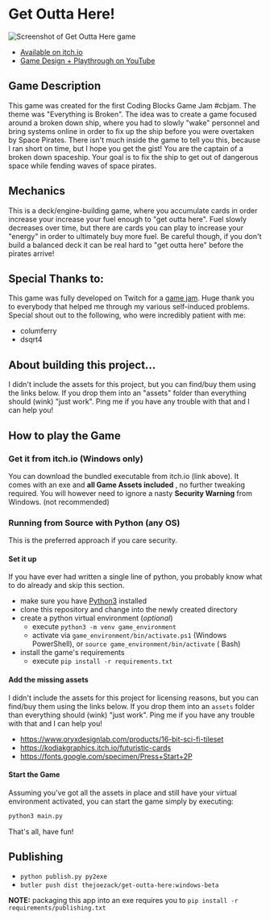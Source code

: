 # Get Outta Here!

![Screenshot of Get Outta Here game](https://raw.githubusercontent.com/codingblocks/gotta-get-out/main/main.png)

- [Available on itch.io](https://thejoezack.itch.io/get-outta-here)
- [Game Design + Playthrough on YouTube](https://www.youtube.com/watch?v=xTM3GeMiz54)

## Game Description

This game was created for the first Coding Blocks Game Jam #cbjam. The theme was "Everything is Broken". The idea was to
create a game focused around a broken down ship, where you had to slowly "wake" personnel and bring systems online in
order to fix up the ship before you were overtaken by Space Pirates. There isn't much inside the game to tell you this,
because I ran short on time, but I hope you get the gist!
You are the captain of a broken down spaceship. Your goal is to fix the ship to get out of dangerous space while fending
waves of space pirates.

## Mechanics

This is a deck/engine-building game, where you accumulate cards in order increase your increase your fuel enough to "get
outta here". Fuel slowly decreases over time, but there are cards you can play to increase your "energy" in order to
ultimately buy more fuel. Be careful though, if you don't build a balanced deck it can be real hard to "get outta here"
before the pirates arrive!

## Special Thanks to:

This game was fully developed on Twitch for a [game jam](https://itch.io/jam/coding-blocks-2021). Huge thank you to
everybody that helped me through my various self-induced problems. Special shout out to the following, who were
incredibly patient with me:

- columferry
- dsqrt4

## About building this project...

I didn't include the assets for this project, but you can find/buy them using the links below. If you drop them into
an "assets" folder than everything should (wink) "just work". Ping me if you have any trouble with that and I can help
you!

## How to play the Game

### Get it from itch.io (Windows only)

You can download the bundled executable from itch.io (link above). It comes with an exe and **all Game Assets included**
, no further tweaking required. You will however need to ignore a nasty **Security Warning** from Windows. (not
recommended)

### Running from Source with Python (any OS)

This is the preferred approach if you care security.

#### Set it up

If you have ever had written a single line of python, you probably know what to do already and skip this section.

- make sure you have [Python3](https://www.python.org/) installed
- clone this repository and change into the newly created directory
- create a python virtual environment (_optional_)
    - execute `python3 -m venv game_environment`
    - activate via `game_environment/bin/activate.ps1` (Windows PowerShell), or `source game_environment/bin/activate` (
      Bash)
- install the game's requirements
    - execute `pip install -r requirements.txt`

#### Add the missing assets

I didn't include the assets for this project for licensing reasons, but you can find/buy them using the links below. If
you drop them into an `assets` folder than everything should (wink) "just work". Ping me if you have any trouble with
that and I can help you!

- https://www.oryxdesignlab.com/products/16-bit-sci-fi-tileset
- https://kodiakgraphics.itch.io/futuristic-cards
- https://fonts.google.com/specimen/Press+Start+2P

#### Start the Game

Assuming you've got all the assets in place and still have your virtual environment activated, you can start the game
simply by executing:

```sh
python3 main.py
```

That's all, have fun!

## Publishing

- `python publish.py py2exe`
- `butler push dist thejoezack/get-outta-here:windows-beta`

**NOTE:** packaging this app into an exe requires you to `pip install -r requirements/publishing.txt`

